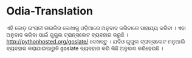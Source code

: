 # Odia-Translation
ଏହି କୋଡ଼ ଇଂରାଜୀ ଉଇକିର ଲେଖାକୁ ଓଡ଼ିଆରେ ଅନୁବାଦ କରିବାରେ ସାହାଯ୍ୟ କରିବା ।  ଏହା  ଅନୁବାଦ କରିବା ପାଇଁ ଗୁଗୁଲ ଟ୍ରାନ୍ସଲେଟ ବ୍ୟବହାର କରୁଛି । 
http://pythonhosted.org/goslate/ ଦେଖନ୍ତୁ । ଯଦିଓ ଗୁଗୁଲ ଟ୍ରାନ୍ସଲେଟ ମନୁଆଲି ବ୍ୟବହାର କରାଯାଇପାରୁନି goslate ବ୍ୟବହାର କରି କିଛି ଅନୁବାଦ କରିହେଉଛି । 